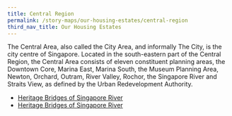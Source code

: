 ```yaml
---
title: Central Region
permalink: /story-maps/our-housing-estates/central-region
third_nav_title: Our Housing Estates
---
```

The Central Area, also called the City Area, and informally The City, is the city centre of Singapore. Located in the south-eastern part of the Central Region, the Central Area consists of eleven constituent planning areas, the Downtown Core, Marina East, Marina South, the Museum Planning Area, Newton, Orchard, Outram, River Valley, Rochor, the Singapore River and Straits View, as defined by the Urban Redevelopment Authority.

* [Heritage Bridges of Singapore River](https://curiocity.nlb.gov.sg/story-maps/central-area/heritage-bridges)
* [Heritage Bridges of Singapore River](https://curiocity.nlb.gov.sg/resource-room/story-maps/heritage-bridges-of-singapore-river)